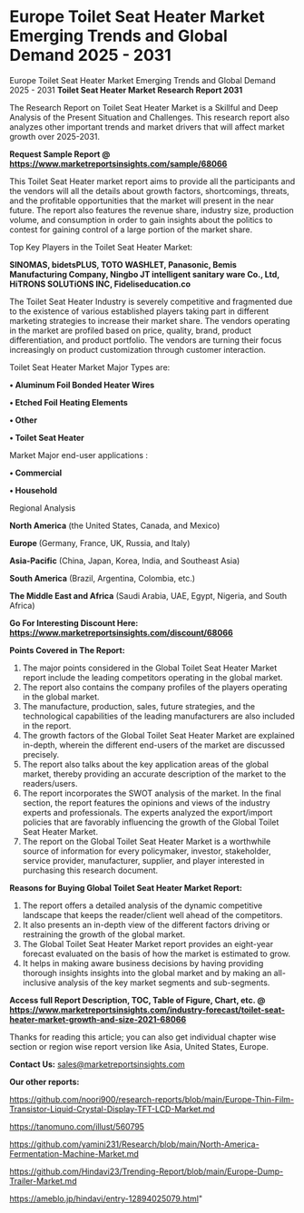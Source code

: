 # Europe Toilet Seat Heater Market Emerging Trends and Global Demand 2025 - 2031
 Europe Toilet Seat Heater Market Emerging Trends and Global Demand 2025 - 2031
<strong>Toilet Seat Heater Market Research Report 2031</strong>

The Research Report on Toilet Seat Heater Market is a Skillful and Deep Analysis of the Present Situation and Challenges. This research report also analyzes other important trends and market drivers that will affect market growth over 2025-2031.

<strong>Request Sample Report @ <a href=https://www.marketreportsinsights.com/sample/68066>https://www.marketreportsinsights.com/sample/68066</a></strong>

This Toilet Seat Heater market report aims to provide all the participants and the vendors will all the details about growth factors, shortcomings, threats, and the profitable opportunities that the market will present in the near future. The report also features the revenue share, industry size, production volume, and consumption in order to gain insights about the politics to contest for gaining control of a large portion of the market share.

Top Key Players in the Toilet Seat Heater Market:

<strong>SINOMAS, bidetsPLUS, TOTO WASHLET, Panasonic, Bemis Manufacturing Company, Ningbo JT intelligent sanitary ware Co., Ltd, HiTRONS SOLUTiONS INC, Fideliseducation.co</strong>

The Toilet Seat Heater Industry is severely competitive and fragmented due to the existence of various established players taking part in different marketing strategies to increase their market share. The vendors operating in the market are profiled based on price, quality, brand, product differentiation, and product portfolio. The vendors are turning their focus increasingly on product customization through customer interaction.

Toilet Seat Heater Market Major Types are:

<strong>• Aluminum Foil Bonded Heater Wires

• Etched Foil Heating Elements

• Other

• Toilet Seat Heater</strong>

Market Major end-user applications :

<strong>• Commercial

• Household</strong>

Regional Analysis

</u><strong><b>North America</b></strong> (the United States, Canada, and Mexico)

<strong><b>Europe </b></strong>(Germany, France, UK, Russia, and Italy)

<strong><b>Asia-Pacific</b></strong> (China, Japan, Korea, India, and Southeast Asia)

<strong><b>South America</b></strong> (Brazil, Argentina, Colombia, etc.)

<strong><b>The Middle East and Africa</b></strong> (Saudi Arabia, UAE, Egypt, Nigeria, and South Africa)

<strong>Go For Interesting Discount Here: <a href=https://www.marketreportsinsights.com/discount/68066>https://www.marketreportsinsights.com/discount/68066</a></strong>

<strong>Points Covered in The Report:</strong>
<ol>
  <li>The major points considered in the Global Toilet Seat Heater Market report include the leading competitors operating in the global market.</li>
  <li>The report also contains the company profiles of the players operating in the global market.</li>
  <li>The manufacture, production, sales, future strategies, and the technological capabilities of the leading manufacturers are also included in the report.</li>
  <li>The growth factors of the Global Toilet Seat Heater Market are explained in-depth, wherein the different end-users of the market are discussed precisely.</li>
  <li>The report also talks about the key application areas of the global market, thereby providing an accurate description of the market to the readers/users.</li>
  <li>The report incorporates the SWOT analysis of the market. In the final section, the report features the opinions and views of the industry experts and professionals. The experts analyzed the export/import policies that are favorably influencing the growth of the Global Toilet Seat Heater Market.</li>
  <li>The report on the Global Toilet Seat Heater Market is a worthwhile source of information for every policymaker, investor, stakeholder, service provider, manufacturer, supplier, and player interested in purchasing this research document.</li>
</ol>
<strong>Reasons for Buying Global Toilet Seat Heater Market Report:</strong>

<ol>
  <li>The report offers a detailed analysis of the dynamic competitive landscape that keeps the reader/client well ahead of the competitors.</li>
  <li>It also presents an in-depth view of the different factors driving or restraining the growth of the global market.</li>
  <li>The Global Toilet Seat Heater Market report provides an eight-year forecast evaluated on the basis of how the market is estimated to grow.</li>
  <li>It helps in making aware business decisions by having providing thorough insights insights into the global market and by making an all-inclusive analysis of the key market segments and sub-segments.</li>
</ol>
<strong>Access full Report Description, TOC, Table of Figure, Chart, etc. @ <a href=https://www.marketreportsinsights.com/industry-forecast/toilet-seat-heater-market-growth-and-size-2021-68066>https://www.marketreportsinsights.com/industry-forecast/toilet-seat-heater-market-growth-and-size-2021-68066</a></strong>


Thanks for reading this article; you can also get individual chapter wise section or region wise report version like Asia, United States, Europe.

<strong>Contact Us:</strong>
sales@marketreportsinsights.com

<strong>Our other reports:</strong>

<a href=https://github.com/noori900/research-reports/blob/main/Europe-Thin-Film-Transistor-Liquid-Crystal-Display-TFT-LCD-Market.md>https://github.com/noori900/research-reports/blob/main/Europe-Thin-Film-Transistor-Liquid-Crystal-Display-TFT-LCD-Market.md</a>

<a href=https://tanomuno.com/illust/560795>https://tanomuno.com/illust/560795</a>

<a href=https://github.com/yamini231/Research/blob/main/North-America-Fermentation-Machine-Market.md>https://github.com/yamini231/Research/blob/main/North-America-Fermentation-Machine-Market.md</a>

<a href=https://github.com/Hindavi23/Trending-Report/blob/main/Europe-Dump-Trailer-Market.md>https://github.com/Hindavi23/Trending-Report/blob/main/Europe-Dump-Trailer-Market.md</a>

<a href=https://ameblo.jp/hindavi/entry-12894025079.html>https://ameblo.jp/hindavi/entry-12894025079.html</a>"
